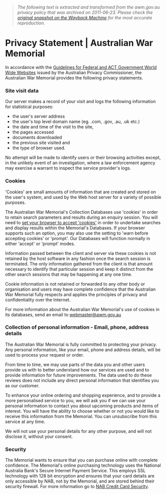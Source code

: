 > *The following text is extracted and transformed from the awm.gov.au privacy policy that was archived on 2011-06-23. Please check the [original snapshot on the Wayback Machine](https://web.archive.org/web/20110623042802id_/https%3A//www.awm.gov.au/about/privacy.asp) for the most accurate reproduction.*

# Privacy Statement | Australian War Memorial

In accordance with the [Guidelines for Federal and ACT Government World Wide Websites](http://www.privacy.gov.au/internet/web/index.html) issued by the Australian Privacy Commissioner, the Australian War Memorial provides the following privacy statements.

### Site visit data

Our server makes a record of your visit and logs the following information for statistical purposes:

  * the user's server address
  * the user's top level domain name (eg. .com, .gov, .au, .uk etc.)
  * the date and time of the visit to the site,
  * the pages accessed 
  * documents downloaded
  * the previous site visited and 
  * the type of browser used. 



No attempt will be made to identify users or their browsing activities except, in the unlikely event of an investigation, where a law enforcement agency may exercise a warrant to inspect the service provider's logs.

### Cookies

'Cookies' are small amounts of information that are created and stored on the user's system, and used by the Web host server for a variety of possible purposes. 

The Australian War Memorial's Collection Databases use 'cookies' in order to retain search parameters and results during an enquiry session. You will need to [set your browser to accept 'cookies'](https://web.archive.org/database/cookies.asp) in order to undertake searches and display results within the Memorial's Databases. If your browser supports such an option, you may also use the setting to 'warn before accepting cookies' or 'prompt'. Our Databases will function normally in either 'accept' or 'prompt' modes. 

Information passed between the client and server via these cookies is not retained by the host software in any fashion once the search session is terminated. The only information gathered from the client is that amount necessary to identify that particular session and keep it distinct from the other search sessions that may be happening at any one time.

Cookie information is not retained or forwarded to any other body or organisation and users may have complete confidence that the Australian War Memorial fully respects and applies the principles of privacy and confidentiality over the Internet. 

For more information about the Australian War Memorial's use of cookies in its databases, send an email to [webmaster@awm.gov.au](mailto:webmaster@awm.gov.au)

### Collection of personal information - Email, phone, address details

The Australian War Memorial is fully committed to protecting your privacy. Any personal information, like your email, phone and address details, will be used to process your request or order. 

From time to time, we may use parts of the data you and other users provide us with to better understand how our services are used and to provide information for future improvements. The data used to do these reviews does not include any direct personal information that identifies you as our customer.

To enhance your online ordering and shopping experience, and to provide a more personalised service to you, we will ask you if we can use your personal information to contact you about upcoming products and items of interest. You will have the ability to choose whether or not you would like to receive this information from the Memorial. You can unsubscribe from this service at any time.

We will not use your personal details for any other purpose, and will not disclose it, without your consent.

### Security

The Memorial wants to ensure that you can purchase online with complete confidence. The Memorial's online purchasing technology uses the National Australia Bank's Secure Internet Payment Service. This employs SSL technology with 128 bit encryption and ensures that your card details are only accessible by NAB, not by the Memorial, and are stored behind their security firewall. For more information go to [NAB Credit Card Security](http://www.nab.com.au/Personal_Finance/0,,29254,00.html).
